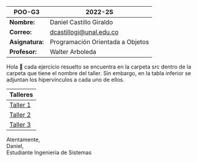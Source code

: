 
| POO-G3 | 2022-2S |
| --- | --- |
| **Nombre:** | Daniel Castillo Giraldo  |
| **Correo:** | dcastillogi@unal.edu.co |
| **Asignatura:** | Programación Orientada a Objetos |
| **Profesor:** | Walter Arboleda |

Hola 👋 cada ejercicio resuelto se encuentra en la carpeta src dentro de la carpeta que tiene el nombre del taller. Sin embargo, en la tabla inferior se adjuntan los hipervínculos a cada uno de ellos.

| Talleres |
| --- |
| [Taller 1](https://github.com/danielcgiraldo/POO_Talleres) |
| [Taller 2](https://github.com/danielcgiraldo/POO_Talleres) |
| [Taller 3](https://github.com/danielcgiraldo/POO_Talleres) |

Atentamente,\
Daniel,\
Estudiante Ingeniería de Sistemas